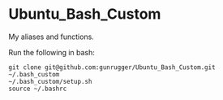 # Ubuntu_Bash_Custom
My aliases and functions.

Run the following in bash:
```
git clone git@github.com:gunrugger/Ubuntu_Bash_Custom.git ~/.bash_custom
~/.bash_custom/setup.sh
source ~/.bashrc
```
